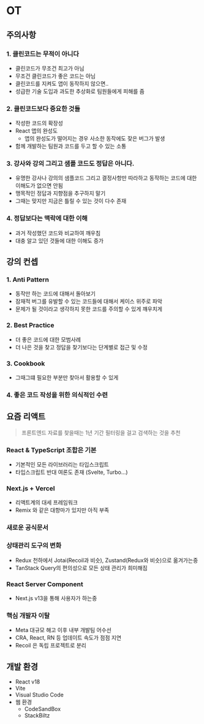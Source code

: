 # OT
## 주의사항
### 1. 클린코드는 무적이 아니다
* 클린코드가 무조건 최고가 아님
* 무조건 클린코드가 좋은 코드는 아님
* 클린코드를 지켜도 앱이 동작하지 않으면..
* 성급한 기술 도입과 과도한 추상화로 팀원들에게 피해를 줌

### 2. 클린코드보다 중요한 것들
* 작성한 코드의 확장성
* React 앱의 완성도
  * 앱의 완성도가 떨어지는 경우 사소한 동작에도 잦은 버그가 발생
* 함께 개발하는 팀원과 코드를 두고 할 수 있는 소통

### 3. 강사와 강의 그리고 샘플 코드도 정답은 아니다.
* 유명한 강사나 강의의 샘플코드 그리고 결정사항만 따라하고 동작하는 코드에 대한 이해도가 없으면 안됨
* 맹목적인 정답과 지향점을 추구하지 말기
* 그때는 맞지만 지금은 틀릴 수 있는 것이 다수 존재

### 4. 정답보다는 맥락에 대한 이해
* 과거 작성했던 코드와 비교하여 깨우침
* 대충 알고 있던 것들에 대한 이해도 증가

## 강의 컨셉
### 1. Anti Pattern
* 동작만 하는 코드에 대해서 돌아보기
* 잠재적 버그를 유발할 수 있는 코드들에 대해서 케이스 위주로 파악
* 문제가 될 것이라고 생각하지 못한 코드를 주의할 수 있게 꺠우치게

### 2. Best Practice
* 더 좋은 코드에 대한 모범사례
* 더 나은 것을 찾고 정답을 찾기보다는 단계별로 접근 및 수정

### 3. Cookbook
* 그때그떄 필요한 부분만 찾아서 활용할 수 있게

### 4. 좋은 코드 작성을 위한 의식적인 수련

## 요즘 리액트
> 프론트엔드 자료를 찾을때는 1년 기간 필터링을 걸고 검색하는 것을 추천
### React & TypeScript 조합은 기본
* 기본적인 모든 라이브러리는 타입스크립트
* 타입스크립트 반대 여론도 존재 (Svelte, Turbo...)

### Next.js + Vercel
* 리액트계의 대세 프레임워크
* Remix 와 같은 대항마가 있지만 아직 부족

### 새로운 공식문서

### 상태관리 도구의 변화
* Redux 천하에서 Jotai(Recoil과 비슷), Zustand(Redux와 비슷)으로 옮겨가는중
* TanStack Query의 편의성으로 모든 상태 관리가 희미해짐

### React Server Component
* Next.js v13을 통해 사용자가 하는중

### 핵심 개발자 이탈
* Meta 대규모 해고 이후 내부 개발팀 어수선
* CRA, React, RN 등 업데이트 속도가 점점 지연
* Recoil 은 독립 프로젝트로 분리

## 개발 환경
* React v18
* Vite
* Visual Studio Code
* 웹 환경
  * CodeSandBox
  * StackBiltz